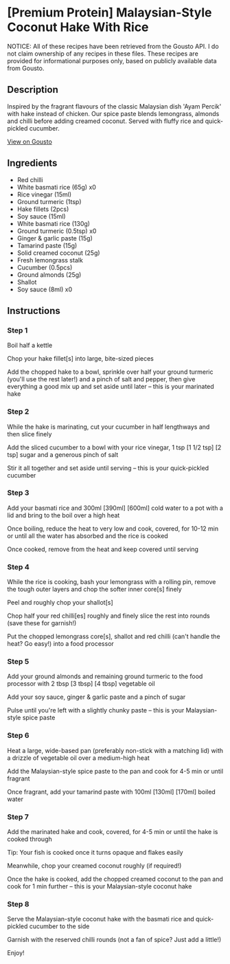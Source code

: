 # [Premium Protein] Malaysian-Style Coconut Hake With Rice

NOTICE: All of these recipes have been retrieved from the Gousto API. I do not claim ownership of any recipes in these files. These recipes are provided for informational purposes only, based on publicly available data from Gousto.

## Description

Inspired by the fragrant flavours of the classic Malaysian dish 'Ayam Percik' with hake instead of chicken. Our spice paste blends lemongrass, almonds and chilli before adding creamed coconut. Served with fluffy rice and quick-pickled cucumber.

[View on Gousto](https://www.gousto.co.uk/recipes/cookbook/premium-protein-malaysian-style-coconut-hake-with-rice)

## Ingredients

- Red chilli
- White basmati rice (65g) x0
- Rice vinegar (15ml)
- Ground turmeric (1tsp)
- Hake fillets (2pcs)
- Soy sauce (15ml)
- White basmati rice (130g)
- Ground turmeric (0.5tsp) x0
- Ginger & garlic paste (15g)
- Tamarind paste (15g)
- Solid creamed coconut (25g)
- Fresh lemongrass stalk
- Cucumber (0.5pcs)
- Ground almonds (25g)
- Shallot
- Soy sauce (8ml) x0

## Instructions


### Step 1

Boil half a kettle

Chop your hake fillet[s] into large, bite-sized pieces

Add the chopped hake to a bowl, sprinkle over half your ground turmeric (you'll use the rest later!) and a pinch of salt and pepper, then give everything a good mix up and set aside until later – this is your marinated hake


### Step 2

While the hake is marinating, cut your cucumber in half lengthways and then slice finely

Add the sliced cucumber to a bowl with your rice vinegar, 1 tsp <span class="text-purple">[1 1/2 tsp]</span> <span class="text-danger">[2 tsp]</span> sugar and a generous pinch of salt

Stir it all together and set aside until serving – this is your quick-pickled cucumber


### Step 3

Add your basmati rice and 300ml<span class="text-purple"> [390ml] </span><span class="text-danger">[600ml]</span> cold water to a pot with a lid and bring to the boil over a high heat

Once boiling, reduce the heat to very low and cook, covered, for 10-12 min or until all the water has absorbed and the rice is cooked

Once cooked, remove from the heat and keep covered until serving


### Step 4

While the rice is cooking, bash your lemongrass with a rolling pin, remove the tough outer layers and chop the softer inner core[s]<span class="text-danger"> </span>finely

Peel and roughly chop your shallot[s]

Chop half your red chilli[es] roughly and finely slice the rest into rounds (save these for garnish!)

Put the chopped lemongrass core[s], shallot and red chilli (can't handle the heat? Go easy!) into a food processor


### Step 5

Add your ground almonds and remaining ground turmeric to the food processor with 2 tbsp <span class="text-purple">[3 tbsp]</span> <span class="text-danger">[4 tbsp]</span> vegetable oil

Add your soy sauce, ginger & garlic paste and a pinch of sugar

Pulse until you're left with a slightly chunky paste – this is your Malaysian-style spice paste


### Step 6

Heat a large, wide-based pan (preferably non-stick with a matching lid) with a drizzle of vegetable oil over a medium-high heat

Add the Malaysian-style spice paste to the pan and cook for 4-5 min or until fragrant

Once fragrant, add your tamarind paste with 100ml<span class="text-purple"> [130ml]</span> <span class="text-danger">[170ml]</span> boiled water


### Step 7

Add the marinated hake and cook, covered, for 4-5 min or until the hake is cooked through

Tip: Your fish is cooked once it turns opaque and flakes easily

Meanwhile, chop your creamed coconut roughly (if required!)

Once the hake is cooked, add the chopped creamed coconut to the pan and cook for 1 min further – this is your Malaysian-style coconut hake

### Step 8

Serve the Malaysian-style coconut hake with the basmati rice and quick-pickled cucumber to the side

Garnish with the reserved chilli rounds (not a fan of spice? Just add a little!)

Enjoy!

